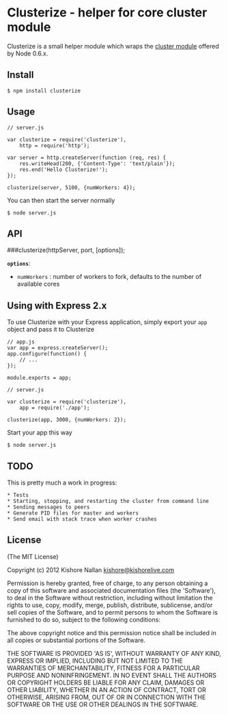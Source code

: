 # Clusterize - helper for core cluster module

Clusterize is a small helper module which wraps the [cluster module](http://nodejs.org/docs/v0.6.0/api/cluster.html) offered by Node 0.6.x.

## Install
	
	$ npm install clusterize

## Usage

	// server.js

	var clusterize = require('clusterize'),
		http = require('http');

	var server = http.createServer(function (req, res) {
		res.writeHead(200, {'Content-Type': 'text/plain'});
		res.end('Hello Clusterize!');
	});

	clusterize(server, 5100, {numWorkers: 4});

You can then start the server normally

	$ node server.js

## API

###clusterize(httpServer, port, [options]);

**`options`**:

* `numWorkers` : number of workers to fork, defaults to the number of available cores

## Using with Express 2.x

To use Clusterize with your Express application, simply export your `app` object and pass it to Clusterize

	// app.js
	var app = express.createServer();
	app.configure(function() {
		// ...
	});

	module.exports = app;

	// server.js

	var clusterize = require('clusterize'),    
    	app = require('./app');

	clusterize(app, 3000, {numWorkers: 2});

Start your app this way

	$ node server.js

## TODO

This is pretty much a work in progress:

	* Tests
	* Starting, stopping, and restarting the cluster from command line
	* Sending messages to peers
	* Generate PID files for master and workers
	* Send email with stack trace when worker crashes
	
## License

(The MIT License)

Copyright (c) 2012 Kishore Nallan  <kishore@kishorelive.com>

Permission is hereby granted, free of charge, to any person obtaining
a copy of this software and associated documentation files (the
'Software'), to deal in the Software without restriction, including
without limitation the rights to use, copy, modify, merge, publish,
distribute, sublicense, and/or sell copies of the Software, and to
permit persons to whom the Software is furnished to do so, subject to
the following conditions:

The above copyright notice and this permission notice shall be
included in all copies or substantial portions of the Software.

THE SOFTWARE IS PROVIDED 'AS IS', WITHOUT WARRANTY OF ANY KIND,
EXPRESS OR IMPLIED, INCLUDING BUT NOT LIMITED TO THE WARRANTIES OF
MERCHANTABILITY, FITNESS FOR A PARTICULAR PURPOSE AND NONINFRINGEMENT.
IN NO EVENT SHALL THE AUTHORS OR COPYRIGHT HOLDERS BE LIABLE FOR ANY
CLAIM, DAMAGES OR OTHER LIABILITY, WHETHER IN AN ACTION OF CONTRACT,
TORT OR OTHERWISE, ARISING FROM, OUT OF OR IN CONNECTION WITH THE
SOFTWARE OR THE USE OR OTHER DEALINGS IN THE SOFTWARE.
